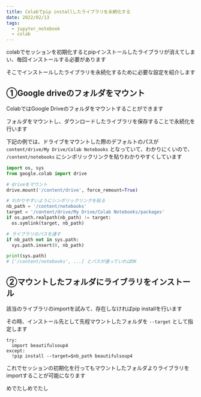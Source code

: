 ```yaml
---
title: Colabでpip installしたライブラリを永続化する
date: 2022/02/13
tags:
  - jupyter_notebook
  - colab
---
```


colabでセッションを初期化するとpipインストールしたライブラリが消えてしまい、毎回インストールする必要があります

そこでインストールしたライブラリを永続化するために必要な設定を紹介します

## ①Google driveのフォルダをマウント

ColabではGoogle Driveのフォルダをマウントすることができます

フォルダをマウントし、ダウンロードしたライブラリを保存することで永続化を行います

下記の例では、ドライブをマウントした際のデフォルトのパスが `content/drive/My Drive/Colab Notebooks` となっていて、わかりにくいので、 `/content/notebooks` にシンボリックリンクを貼りわかりやすくしています

```python
import os, sys
from google.colab import drive

# driveをマウント
drive.mount('/content/drive', force_remount=True)

# わかりやすいようにシンボリックリンクを貼る
nb_path = '/content/notebooks'
target = '/content/drive/My Drive/Colab Notebooks/packages'
if os.path.realpath(nb_path) != target:
  os.symlink(target, nb_path)

# ライブラリのパスを通す
if nb_path not in sys.path:
  sys.path.insert(0, nb_path)

print(sys.path)
# ['/content/notebooks', ...] とパスが通っていればOK
```

## ②マウントしたフォルダにライブラリをインストール

該当のライブラリのimportを試みて、存在しなければpip installを行います

その時、インストール先として先程マウントしたフォルダを `--target` として指定します

```jupyter
try:
  import beautifulsoup4
except:
  !pip install --target=$nb_path beautifulsoup4
```

これでセッションの初期化を行ってもマウントしたフォルダよりライブラリをimportすることが可能になります

めでたしめでたし
